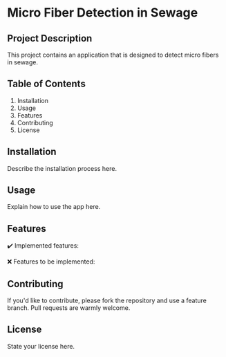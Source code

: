 # Micro Fiber Detection in Sewage

## Project Description
This project contains an application that is designed to detect micro fibers in sewage. 

## Table of Contents
1. Installation
2. Usage
3. Features
3. Contributing
4. License

## Installation
Describe the installation process here.

## Usage
Explain how to use the app here.

## Features
:heavy_check_mark: Implemented features:

:x: Features to be implemented:

## Contributing
If you'd like to contribute, please fork the repository and use a feature branch. Pull requests are warmly welcome.

## License
State your license here.
